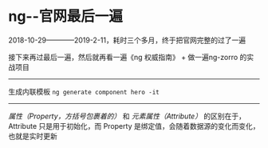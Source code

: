 # ng--官网最后一遍

2018-10-29————2019-2-11，耗时三个多月，终于把官网完整的过了一遍

接下来再过最后一遍，然后就再看一遍《ng 权威指南》 + 做一遍ng-zorro 的实战项目

***
生成内联模板
`ng generate component hero -it`
***
*属性（Property，方括号包裹着的）* 和  *元素属性（Attribute）* 的区别在于，Attribute 只是用于初始化，而 Property 是绑定值，会随着数据源的变化而变化，也就是实时更新

